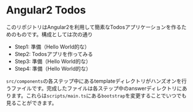 # Angular2 Todos

このリポジトリはAngular2を利用して簡素なTodosアプリケーションを作るためのものです。構成としては次の通り

* Step1: 準備（Hello World的な）
* Step2: Todosアプリを作ってみる
* Step3: 準備（Hello World的な）
* Step4: 準備（Hello World的な）

`src/components`の各ステップ中にあるtemplateディレクトリがハンズオンを行うファイルです。完成したファイルは各ステップ中のanswerディレクトリにあります。これらは`scripts/main.ts`にある`bootstrap`を変更することでいつでも見ることができます。
